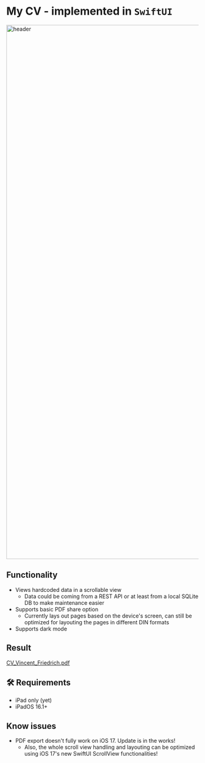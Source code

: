 # My CV - implemented in `SwiftUI`

<img width="1399" alt="header" src="https://user-images.githubusercontent.com/19791346/205514754-9696dd84-58e4-4f15-9708-20e807413295.png">

## Functionality

* Views hardcoded data in a scrollable view
    * Data could be coming from a REST API or at least from a local SQLite DB to make maintenance easier
* Supports basic PDF share option
    * Currently lays out pages based on the device's screen, can still be optimized for layouting the pages in different DIN formats
* Supports dark mode

## Result

[CV_Vincent_Friedrich.pdf](https://github.com/vincefried/CV-SwiftUI/files/12794389/CV_Vincent_Friedrich.pdf)

## 🛠 Requirements

* iPad only (yet)
* iPadOS 16.1+

## Know issues

* PDF export doesn't fully work on iOS 17. Update is in the works!
    * Also, the whole scroll view handling and layouting can be optimized using iOS 17's new SwiftUI ScrollView functionalities!
